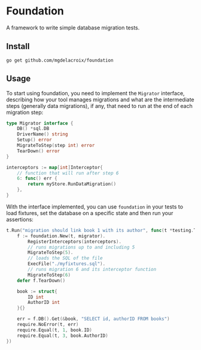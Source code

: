 # Foundation

A framework to write simple database migration tests.

## Install

```
go get github.com/mgdelacroix/foundation
```

## Usage

To start using foundation, you need to implement the `Migrator`
interface, describing how your tool manages migrations and what are
the intermediate steps (generally data migrations), if any, that need
to run at the end of each migration step:

```go
type Migrator interface {
	DB() *sql.DB
	DriverName() string
	Setup() error
	MigrateToStep(step int) error
	TearDown() error
}

interceptors := map[int]Interceptor{
    // function that will run after step 6
    6: func() err {
        return myStore.RunDataMigration()
    },
}
```

With the interface implemented, you can use `foundation` in your tests
to load fixtures, set the database on a specific state and then run
your assertions:

```go
t.Run("migration should link book 1 with its author", func(t *testing.T) {
	f := foundation.New(t, migrator).
		RegisterInterceptors(interceptors).
		// runs migrations up to and including 5
		MigrateToStep(5).
		// loads the SQL of the file
		ExecFile("./myfixtures.sql").
		// runs migration 6 and its interceptor function
		MigrateToStep(6)
	defer f.TearDown()

	book := struct{
		ID int
		AuthorID int
	}{}

	err = f.DB().Get(&book, "SELECT id, authorID FROM books")
	require.NoError(t, err)
	require.Equal(t, 1, book.ID)
	require.Equal(t, 3, book.AuthorID)
})
```
